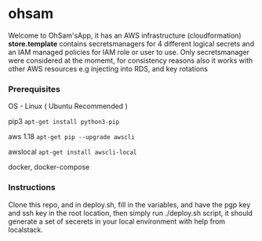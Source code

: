 # ohsam

Welcome to OhSam'sApp, it has an AWS infrastructure (cloudformation) **store.template** contains secretsmanagers for 4 different logical secrets and an IAM managed policies for IAM role or user to use. Only secretsmanager were considered at the momemt, for consistency reasons also it works with other AWS resources e.g injecting into RDS, and key rotations

### Prerequisites

OS - Linux ( Ubuntu Recommended )

pip3 
``` apt-get install python3-pip ```

aws 1.18 
``` apt-get pip --upgrade awscli ```

awslocal
``` apt-get install awscli-local ```

docker, docker-compose


### Instructions

Clone this repo, and in deploy.sh, fill in the variables, and have the pgp key and ssh key in the root location, then simply run ./deploy.sh script, it should generate a set of secerets in your local environment with help from localstack.
